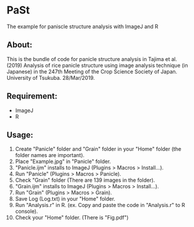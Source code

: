 # PaSt

The example for paniscle structure analysis with ImageJ and R

## About:  
This is the bundle of code for panicle structure analysis in Tajima et al. (2019) Analysis of rice panicle structure using image analysis technique (in Japanese) in the 247th Meeting of the Crop Science Society of Japan. University of Tsukuba. 28/Mar/2019.

## Requirement:  
- ImageJ  
- R  

## Usage:  
1. Create "Panicle" folder and "Grain" folder in your "Home" folder (the folder names are important).  
2. Place "Example.jpg" in "Panicle" folder.
3. "Panicle.ijm" installs to ImageJ (Plugins > Macros > Install...).  
4. Run "Panicle" (Plugins > Macros > Panicle).  
5. Check "Grain" folder (There are 139 images in the folder).
6. "Grain.ijm" installs to ImageJ (Plugins > Macros > Install...).  
7. Run "Grain" (Plugins > Macros > Grain).  
8. Save Log (Log.txt) in your "Home" folder.  
9. Run "Analysis.r" in R. (ex. Copy and paste the code in "Analysis.r" to R console).  
10. Check your "Home" folder. (There is "Fig.pdf")  
